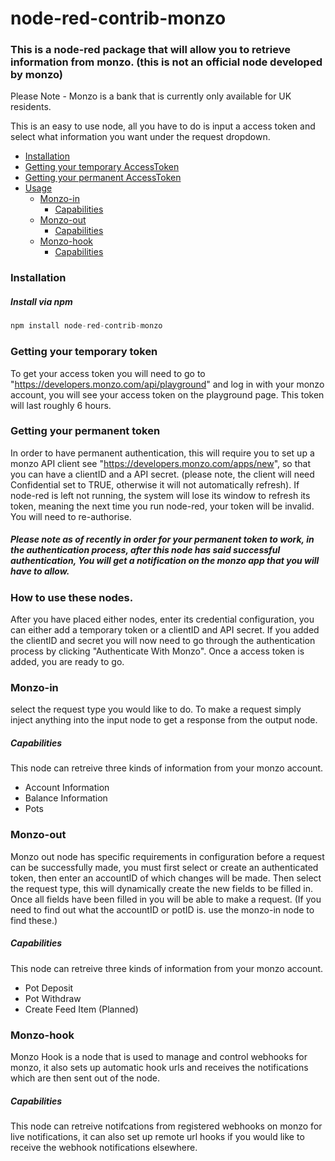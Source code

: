 # node-red-contrib-monzo

### This is a node-red package that will allow you to retrieve information from monzo. (this is not an official node developed by monzo)

Please Note - Monzo is a bank that is currently only available for UK residents.

This is an easy to use node, all you have to do is input a access token and select what information you want under the request dropdown.



- [Installation](#installation)
- [Getting your temporary AccessToken](#temptoken)
- [Getting your permanent AccessToken](#permtoken)
- [Usage](#usage)
	- [Monzo-in](#monzoin)
		- [Capabilities](#incap)
	- [Monzo-out](#monzoout)
		- [Capabilities](#outcap)
	- [Monzo-hook](#monzohook)
		- [Capabilities](#hookcap)



### <a name="installation"></a> Installation
##### <a name="installation-npm"></a> Install via npm
```js
npm install node-red-contrib-monzo
```

### <a name="temptoken"></a> Getting your temporary token
To get your access token you will need to go to "https://developers.monzo.com/api/playground" and log in with your monzo account, you will see your access token on the playground page. This token will last roughly 6 hours.

### <a name="permtoken"></a> Getting your permanent token
In order to have permanent authentication, this will require you to set up a monzo API client see "https://developers.monzo.com/apps/new", so that you can have a clientID and a API secret. (please note, the client will need Confidential set to TRUE, otherwise it will not automatically refresh).
If node-red is left not running, the system will lose its window to refresh its token, meaning the next time you run node-red, your token will be invalid. You will need to re-authorise.

##### Please note as of recently in order for your permanent token to work, in the authentication process, after this node has said successful authentication, You will get a notification on the monzo app that you will have to allow.



### <a name="usage"></a> How to use these nodes.
After you have placed either nodes, enter its credential configuration, you can either add a temporary token or a clientID and API secret. If you added the clientID and secret you will now need to go through the authentication process by clicking "Authenticate With Monzo". Once a access token is added, you are ready to go.

### <a name="monzoin"></a> Monzo-in
select the request type you would like to do. To make a request simply inject anything into the input node to get a response from the output node.
##### <a name="incap"></a> Capabilities
This node can retreive three kinds of information from your monzo account.
- Account Information
- Balance Information
- Pots


### <a name="monzoout"></a> Monzo-out
Monzo out node has specific requirements in configuration before a request can be successfully made, you must first select or create an authenticated token, then enter an accountID of which changes will be made. Then select the request type, this will dynamically create the new fields to be filled in. Once all fields have been filled in you will be able to make a request. (If you need to find out what the accountID or potID is. use the monzo-in node to find these.)

##### <a name="outcap"></a> Capabilities
This node can retreive three kinds of information from your monzo account.
- Pot Deposit
- Pot Withdraw
- Create Feed Item (Planned)

### <a name="monzohook"></a> Monzo-hook
Monzo Hook is a node that is used to manage and control webhooks for monzo, it also sets up automatic hook urls and receives the notifications which are then sent out of the node.

##### <a name="hookcap"></a> Capabilities
This node can retreive notifcations from registered webhooks on monzo for live notifications, it can also set up remote url hooks if you would like to receive the webhook notifications elsewhere.

